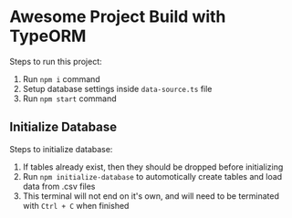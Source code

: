 # Awesome Project Build with TypeORM

Steps to run this project:

1. Run `npm i` command
2. Setup database settings inside `data-source.ts` file
3. Run `npm start` command

## Initialize Database

Steps to initialize database:

1. If tables already exist, then they should be dropped before initializing
2. Run `npm initialize-database` to automotically create tables and load data from .csv files
3. This terminal will not end on it's own, and will need to be terminated with `Ctrl + C` when finished
